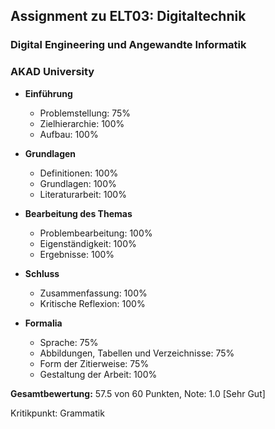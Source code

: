 ## Assignment zu ELT03: Digitaltechnik
### Digital Engineering und Angewandte Informatik
### AKAD University

- **Einführung**
   - Problemstellung:                           75%
   - Zielhierarchie:                            100%
   - Aufbau:                                    100%

- **Grundlagen**
   - Definitionen:                              100%
   - Grundlagen:                                100%
   - Literaturarbeit:                           100%

- **Bearbeitung des Themas**
   - Problembearbeitung:                        100%
   - Eigenständigkeit:                          100%
   - Ergebnisse:                                100%

- **Schluss**
   - Zusammenfassung:                           100%
   - Kritische Reflexion:                       100%

- **Formalia**
   - Sprache:                                   75%
   - Abbildungen, Tabellen und Verzeichnisse:   75%
   - Form der Zitierweise:                      75%
   - Gestaltung der Arbeit:                     100%

**Gesamtbewertung:** 57.5 von 60 Punkten, Note: 1.0 [Sehr Gut]

Kritikpunkt: Grammatik
